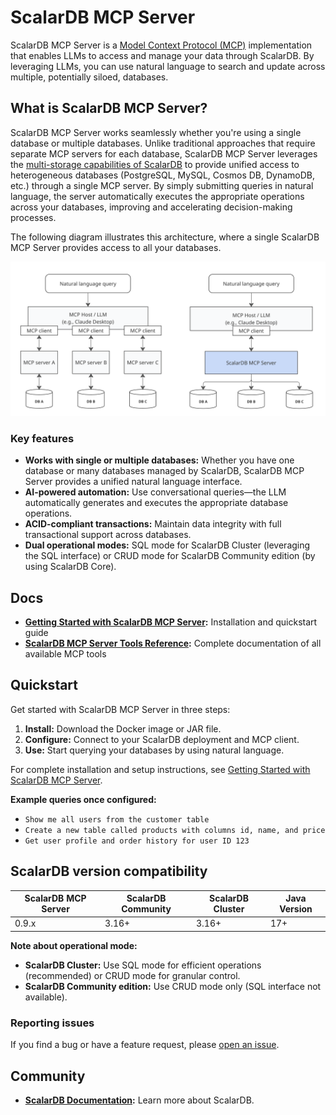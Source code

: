 # ScalarDB MCP Server

ScalarDB MCP Server is a [Model Context Protocol (MCP)](https://modelcontextprotocol.io/) implementation that enables LLMs to access and manage your data through ScalarDB. By leveraging LLMs, you can use natural language to search and update across multiple, potentially siloed, databases.

## What is ScalarDB MCP Server?

ScalarDB MCP Server works seamlessly whether you're using a single database or multiple databases. Unlike traditional approaches that require separate MCP servers for each database, ScalarDB MCP Server leverages the [multi-storage capabilities of ScalarDB](https://scalardb.scalar-labs.com/docs/latest/multi-storage-transactions) to provide unified access to heterogeneous databases (PostgreSQL, MySQL, Cosmos DB, DynamoDB, etc.) through a single MCP server. By simply submitting queries in natural language, the server automatically executes the appropriate operations across your databases, improving and accelerating decision-making processes.

The following diagram illustrates this architecture, where a single ScalarDB MCP Server provides access to all your databases.

<img src="docs/images/architecture.png" alt="ScalarDB MCP Server Architecture" width="800">

### Key features

- **Works with single or multiple databases:** Whether you have one database or many databases managed by ScalarDB, ScalarDB MCP Server provides a unified natural language interface.
- **AI-powered automation:** Use conversational queries—the LLM automatically generates and executes the appropriate database operations.
- **ACID-compliant transactions:** Maintain data integrity with full transactional support across databases.
- **Dual operational modes:** SQL mode for ScalarDB Cluster (leveraging the SQL interface) or CRUD mode for ScalarDB Community edition (by using ScalarDB Core).

## Docs

* **[Getting Started with ScalarDB MCP Server](https://scalardb.scalar-labs.com/docs/latest/scalardb-mcp-server/getting-started):** Installation and quickstart guide
* **[ScalarDB MCP Server Tools Reference](https://scalardb.scalar-labs.com/docs/latest/scalardb-mcp-server/tools-reference):** Complete documentation of all available MCP tools

## Quickstart

Get started with ScalarDB MCP Server in three steps:

1. **Install:** Download the Docker image or JAR file.
2. **Configure:** Connect to your ScalarDB deployment and MCP client.
3. **Use:** Start querying your databases by using natural language.

For complete installation and setup instructions, see [Getting Started with ScalarDB MCP Server](https://scalardb.scalar-labs.com/docs/latest/scalardb-mcp-server/getting-started).

**Example queries once configured:**

- `Show me all users from the customer table`
- `Create a new table called products with columns id, name, and price`
- `Get user profile and order history for user ID 123`

## ScalarDB version compatibility

| ScalarDB MCP Server | ScalarDB Community | ScalarDB Cluster | Java Version |
|---------------------|--------------------|------------------|--------------|
| 0.9.x               | 3.16+              | 3.16+            | 17+          |

**Note about operational mode:**
- **ScalarDB Cluster:** Use SQL mode for efficient operations (recommended) or CRUD mode for granular control.
- **ScalarDB Community edition:** Use CRUD mode only (SQL interface not available).

### Reporting issues

If you find a bug or have a feature request, please [open an issue](https://github.com/scalar-labs/scalardb-mcp-server/issues).

## Community

- **[ScalarDB Documentation](https://scalardb.scalar-labs.com/):** Learn more about ScalarDB.
